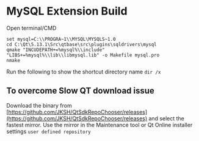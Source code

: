 # MySQL Extension Build
 
Open terminal/CMD


```
set mysql=C:\\PROGRA~1\\MYSQL\MYSQLS~1.0
cd C:\Qt\5.13.1\Src\qtbase\src\plugins\sqldrivers\mysql
qmake "INCUDEPATH+=%mysql%\\include" "LIBS+=%mysql%\\lib\\libmysql.lib" -o Makefile mysql.pro
nmake
```

Run the following to show the shortcut directory name
`dir /x`

## To overcome Slow QT download issue
Download the binary from [https://github.com/JKSH/QtSdkRepoChooser/releases](https://github.com/JKSH/QtSdkRepoChooser/releases) and select the fastest mirror. Use the mirror in the Maintenance tool or Qt Online installer settings `user defined repository`